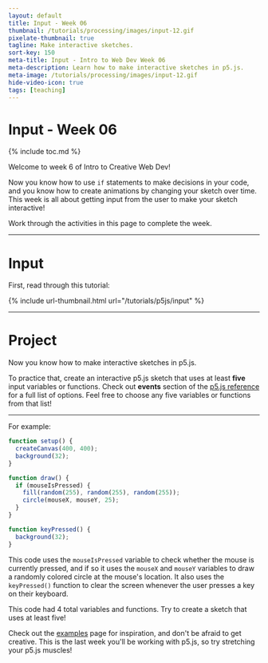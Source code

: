 ```yaml
---
layout: default
title: Input - Week 06
thumbnail: /tutorials/processing/images/input-12.gif
pixelate-thumbnail: true
tagline: Make interactive sketches.
sort-key: 150
meta-title: Input - Intro to Web Dev Week 06
meta-description: Learn how to make interactive sketches in p5.js.
meta-image: /tutorials/processing/images/input-12.gif
hide-video-icon: true
tags: [teaching]
---
```


# Input - Week 06

{% include toc.md %}

Welcome to week 6 of Intro to Creative Web Dev!

Now you know how to use `if` statements to make decisions in your code, and you know how to create animations by changing your sketch over time. This week is all about getting input from the user to make your sketch interactive!

Work through the activities in this page to complete the week.

---

# Input

First, read through this tutorial:

{% include url-thumbnail.html url="/tutorials/p5js/input" %}

---

# Project

Now you know how to make interactive sketches in p5.js.

To practice that, create an interactive p5.js sketch that uses at least **five** input variables or functions. Check out **events** section of the [p5.js reference](https://p5js.org/reference/) for a full list of options. Feel free to choose any five variables or functions from that list!

---

For example:

```javascript
function setup() {
  createCanvas(400, 400);
  background(32);
}

function draw() {
  if (mouseIsPressed) {
    fill(random(255), random(255), random(255));
    circle(mouseX, mouseY, 25);
  }
}

function keyPressed() {
  background(32);
}
```

This code uses the `mouseIsPressed` variable to check whether the mouse is currently pressed, and if so it uses the `mouseX` and `mouseY` variables to draw a randomly colored circle at the mouse's location. It also uses the `keyPressed()` function to clear the screen whenever the user presses a key on their keyboard.

This code had 4 total variables and functions. Try to create a sketch that uses at least five!

Check out the [examples](/examples/p5js) page for inspiration, and don't be afraid to get creative. This is the last week you'll be working with p5.js, so try stretching your p5.js muscles!
